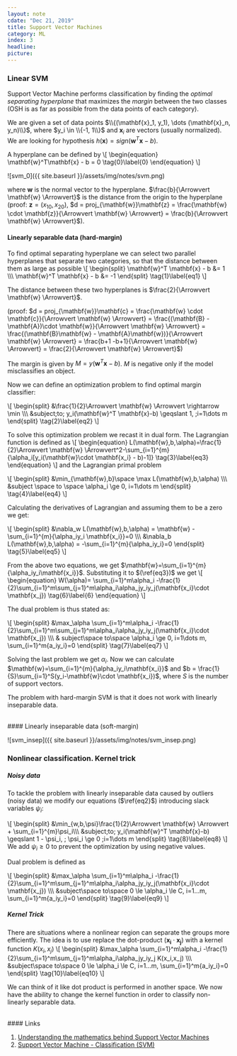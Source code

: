 ```yaml
---
layout: note
cdate: "Dec 21, 2019"
title: Support Vector Machines
category: ML
index: 3
headline:
picture:
---
```


### Linear SVM

Support Vector Machine performs classification by finding the _optimal separating hyperplane_
 that maximizes the _margin_ between the two classes (OSH is as far as possible from the data points of each category).

We are given a set of data points $\\{(\mathbf{x}_1, y_1), \dots (\mathbf{x}_n, y_n)\\}$, where $y_i \in \\{-1, 1\\}$ and
$\mathbf{x}_i$ are vectors (usually normalized). We are looking for hypothesis $h(\mathbf{x}) = sign(\mathbf{w}^T\mathbf{x}-b)$.

A hyperplane can be defined by
\\[
\begin{equation}
\mathbf{w}^T\mathbf{x} - b = 0 \tag{0}\label{0}
\end{equation}
\\]

![svm_0]({{ site.baseurl }}/assets/img/notes/svm.png)

where $\mathbf{w}$ is the normal vector to the hyperplane. $\frac{b}{\Arrowvert \mathbf{w} \Arrowvert}$ is the distance from the origin to the hyperplane
(proof: $\mathbf{z} = (x_{10}, x_{20})$, $d = proj_{\mathbf{w}}\mathbf{z} = \frac{\mathbf{w} \cdot \mathbf{z}}{\Arrowvert \mathbf{w} \Arrowvert} = \frac{b}{\Arrowvert \mathbf{w} \Arrowvert}$).


#### Linearly separable data (hard-margin)
To find optimal separating hyperplane we can select two parallel hyperplanes that separate two categories,
so that the distance between them as large as possible
\\[
\begin{split}
\mathbf{w}^T \mathbf{x} - b &= 1 \\\\\\
\mathbf{w}^T \mathbf{x} - b &= -1
\end{split} \tag{1}\label{eq1}
\\]

The distance between these two hyperplanes is $\frac{2}{\Arrowvert \mathbf{w} \Arrowvert}$.

(proof: $d = proj_{\mathbf{w}}\mathbf{c} = \frac{\mathbf{w} \cdot \mathbf{c}}{\Arrowvert \mathbf{w} \Arrowvert} = \frac{(\mathbf{B} - \mathbf{A})\cdot \mathbf{w}}{\Arrowvert \mathbf{w} \Arrowvert} = \frac{(\mathbf{B}\mathbf{w} - \mathbf{A}\mathbf{w})}{\Arrowvert \mathbf{w} \Arrowvert} = \frac{b+1 -b+1}{\Arrowvert \mathbf{w} \Arrowvert} = \frac{2}{\Arrowvert \mathbf{w} \Arrowvert}$)

The margin is given by $M = y(\mathbf{w}^T \mathbf{x}-b)$. $M$ is negative only if the model 
misclassifies an object.

Now we can define an optimization problem to find optimal margin classifier:

\\[
\begin{split}
&\frac{1}{2}\Arrowvert \mathbf{w} \Arrowvert \rightarrow \min \\\\\\
&subject\;to\; y_i(\mathbf{w}^T \mathbf{x}-b) \geqslant 1, \;i=1\dots m
\end{split} \tag{2}\label{eq2}
\\]

To solve this optimization problem we recast it in dual form.
The Lagrangian function is defined as
\\[
\begin{equation}
L(\mathbf{w},b,\alpha)=\frac{1}{2}\Arrowvert \mathbf{w} \Arrowvert^2-\sum_{i=1}^{m}{\alpha_i[y_i(\mathbf{w}\cdot \mathbf{x_i} - b)-1]} \tag{3}\label{eq3}
\end{equation}
\\]
and the Lagrangian primal problem

\\[
\begin{split}
&\min_{\mathbf{w},b}\space \max L(\mathbf{w},b,\alpha) \\\\\\
&subject \space to \space \alpha_i \ge 0, i=1\dots m
\end{split} \tag{4}\label{eq4}
\\]

Calculating the derivatives of Lagrangian  and assuming them to be a zero we get:

\\[
\begin{split}
&\nabla_w L(\mathbf{w},b,\alpha) = \mathbf{w} - \sum_{i=1}^{m}{\alpha_iy_i \mathbf{x_i}}=0 \\\\\\
&\nabla_b L(\mathbf{w},b,\alpha) = -\sum_{i=1}^{m}{\alpha_iy_i}=0
\end{split} \tag{5}\label{eq5}
\\]

From the above two equations, we get $\mathbf{w}=\sum_{i=1}^{m}{\alpha_iy_i\mathbf{x_i}}$. Substituting 
it to  $(\ref{eq3})$ we get
\\[
\begin{equation}
W(\alpha)= \sum_{i=1}^m\alpha_i -\frac{1}{2}\sum_{i=1}^m\sum_{j=1}^m\alpha_i\alpha_jy_iy_j(\mathbf{x_i}\cdot \mathbf{x_j}) \tag{6}\label{6}
\end{equation}
\\]

The dual problem is thus stated as:

\\[
\begin{split}
&\max_\alpha \sum_{i=1}^m\alpha_i -\frac{1}{2}\sum_{i=1}^m\sum_{j=1}^m\alpha_i\alpha_jy_iy_j(\mathbf{x_i}\cdot \mathbf{x_j}) \\\\\\
& subject\space to\space \alpha_i \ge 0, i=1\dots m, \sum_{i=1}^m{a_iy_i}=0
\end{split} \tag{7}\label{eq7}
\\]

Solving the last problem we get $\alpha_i$. Now we can calculate $\mathbf{w}=\sum_{i=1}^{m}{\alpha_iy_i\mathbf{x_i}}$ 
and $b = \frac{1}{S}\sum_{i=1}^S(y_i-\mathbf{w}\cdot \mathbf{x_i})$, where $S$ is the number of support vectors.

The problem with hard-margin SVM is that it does not work with linearly inseparable data.

<br>
####  Linearly inseparable data (soft-margin)

![svm_insep]({{ site.baseurl }}/assets/img/notes/svm_insep.png)

### Nonlinear classification. Kernel trick

##### Noisy data
To tackle the problem with linearly inseparable data caused by outliers (noisy data) we modify our equations ($\ref{eq2}$) 
introducing slack variables $\psi_i$:

\\[
\begin{split}
&\min_{w,b,\psi}\frac{1}{2}\Arrowvert \mathbf{w} \Arrowvert + \sum_{i=1}^{m}\psi_i\\\\\\
&subject\;to\; y_i(\mathbf{w}^T \mathbf{x}-b) \geqslant 1 - \psi_i, \; \psi_i \ge 0 \;i=1\dots m
\end{split} \tag{8}\label{eq8}
\\]
We add $\psi_i \ge 0$ to prevent the optimization by using negative values.

Dual problem is defined as

\\[
\begin{split}
&\max_\alpha \sum_{i=1}^m\alpha_i -\frac{1}{2}\sum_{i=1}^m\sum_{j=1}^m\alpha_i\alpha_jy_iy_j(\mathbf{x_i}\cdot \mathbf{x_j}) \\\\\\
&subject\space to\space 0 \le \alpha_i \le C, i=1...m, \sum_{i=1}^m{a_iy_i}=0
\end{split} \tag{9}\label{eq9}
\\]

##### Kernel Trick

There are situations where a nonlinear region can separate the groups more efficiently.
The idea is to use replace the dot-product $(\mathbf{x_i}\cdot \mathbf{x_j})$ with
a kernel function $K(x_i,x_j)$
\\[
\begin{split}
&\max_\alpha \sum_{i=1}^m\alpha_i -\frac{1}{2}\sum_{i=1}^m\sum_{j=1}^m\alpha_i\alpha_jy_iy_j K(x_i,x_j) \\\\\\
&subject\space to\space 0 \le \alpha_i \le C, i=1...m, \sum_{i=1}^m{a_iy_i}=0
\end{split} \tag{10}\label{eq10}
\\]

We can think of it like dot product is performed in another space.
We now have the ability to change the kernel function in order to classify non-linearly separable data.

<br>
#### Links 

1. [Understanding the mathematics behind Support Vector Machines](https://shuzhanfan.github.io/2018/05/understanding-mathematics-behind-support-vector-machines/)
2. [Support Vector Machine - Classification (SVM)](https://www.saedsayad.com/support_vector_machine.htm)
